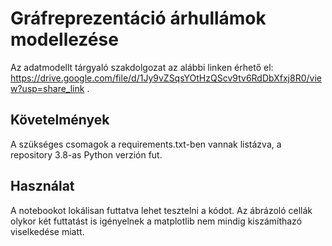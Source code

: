 # Gráfreprezentáció árhullámok modellezése
Az adatmodellt tárgyaló szakdolgozat az alábbi linken érhető el: https://drive.google.com/file/d/1Jy9vZSqsYOtHzQScv9tv6RdDbXfxj8R0/view?usp=share_link .

## Követelmények

A szükséges csomagok a requirements.txt-ben vannak listázva, a repository 3.8-as Python verzión fut.

## Használat

A notebookot lokálisan futtatva lehet tesztelni a kódot. Az ábrázoló cellák olykor két futtatást is igényelnek a matplotlib nem mindig kiszámíthazó viselkedése miatt.


